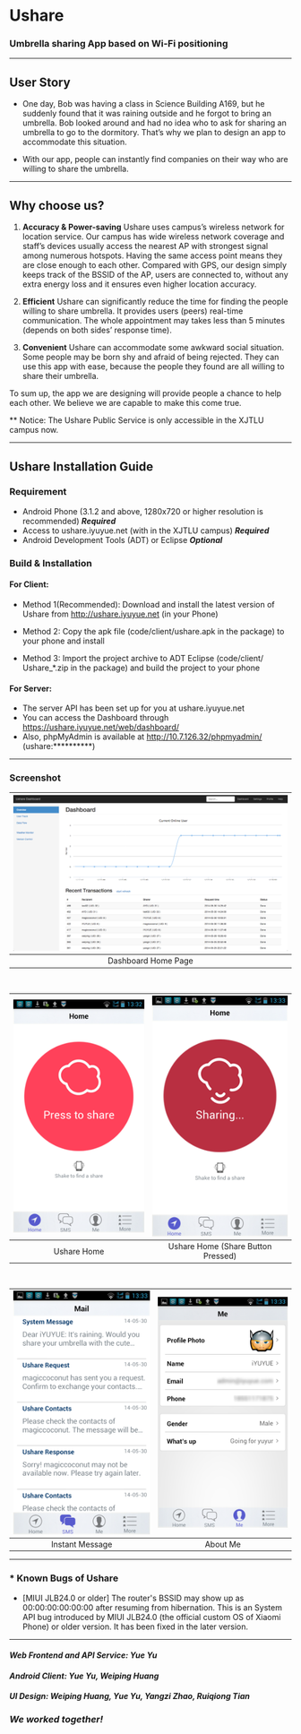 Ushare
======

### Umbrella sharing App based on Wi-Fi positioning
- - - 

User Story
--------------

* One day, Bob was having a class in Science Building A169, but he suddenly found that it was raining outside and he forgot to bring an umbrella. Bob looked around and had no idea who to ask for sharing an umbrella to go to the dormitory. That’s why we plan to design an app to accommodate this situation.

* With our app, people can instantly find companies on their way who are willing to share the umbrella.

- - - 

Why choose us?
--------------

1. __Accuracy & Power-saving__ Ushare uses campus’s wireless network for location service. Our campus has wide wireless network coverage and staff’s devices usually access the nearest AP with strongest signal among numerous hotspots. Having the same access point means they are close enough to each other. Compared with GPS, our design simply keeps track of the BSSID of the AP, users are connected to, without any extra energy loss and it ensures even higher location accuracy.

2. __Efficient__ Ushare can significantly reduce the time for finding the people willing to share umbrella. It provides users (peers) real-time communication. The whole appointment may takes less than 5 minutes (depends on both sides’ response time).

3. __Convenient__ Ushare can accommodate some awkward social situation. Some people may be born shy and afraid of being rejected. They can use this app with ease, because the people they found are all willing to share their umbrella.

To sum up, the app we are designing will provide people a chance to help each other. We believe we are capable to make this come true.

** Notice: The Ushare Public Service is only accessible in the XJTLU campus now.

- - -

Ushare Installation Guide
--------------

### Requirement
 * Android Phone (3.1.2 and above, 1280x720 or higher resolution is recommended)	_**Required**_
 * Access to ushare.iyuyue.net (with in the XJTLU campus)	 _**Required**_
 * Android Development Tools (ADT) or Eclipse	_**Optional**_

### Build & Installation

#### For Client:

 * Method 1(Recommended): Download and install the latest version of Ushare from http://ushare.iyuyue.net (in your Phone)
 
 * Method 2: Copy the apk file (code/client/ushare.apk in the package) to your phone and install 
 
 * Method 3: Import the project archive to ADT Eclipse (code/client/ Ushare_*.zip in the package) and build the project to your phone

#### For Server:
 * The server API has been set up for you at ushare.iyuyue.net
 * You can access the Dashboard through https://ushare.iyuyue.net/web/dashboard/
 * Also, phpMyAdmin is available at http://10.7.126.32/phpmyadmin/ (ushare:**********)

- - -

### Screenshot
|  ![](/screenshots/Dashboard_screenshot_1.png "Dashboard Screenshot 1") |
|:-:|
|  Dashboard Home Page |

<br  />

![](/screenshots/Android_screenshot_1.png "Android Screenshot 1")  |  ![](/screenshots/Android_screenshot_7.png "Android Screenshot 7")
:-------------------------:|:-------------------------:
Ushare Home             |  Ushare Home (Share Button Pressed)

<br  />

![](/screenshots/Android_screenshot_2.png "Android Screenshot 2") |  ![](/screenshots/Android_screenshot_3.png "Android Screenshot 3")
:-------------------------:|:-------------------------:
Instant Message             |  About Me


- - -
### * Known Bugs of Ushare


* [MIUI JLB24.0 or older] The router's BSSID may show up as 00:00:00:00:00:00 after resuming from hibernation.
This is an System API bug introduced by MIUI JLB24.0 (the official custom OS of Xiaomi Phone) or older version. It has been fixed in the later version.

- - -

#### _Web Frontend and API Service: Yue Yu_
#### _Android Client: Yue Yu, Weiping Huang_
#### _UI Design: Weiping Huang, Yue Yu, Yangzi Zhao, Ruiqiong Tian_

### _We worked together!_